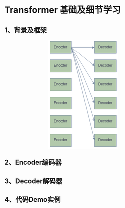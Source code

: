 # Transformer 基础及细节学习

## 1、背景及框架

<div align="center">
  <img src="./images/transformer1.png" alt="描述" style="display: block; margin: 0 auto;"/>
</div>

## 2、Encoder编码器

## 3、Decoder解码器

## 4、代码Demo实例
